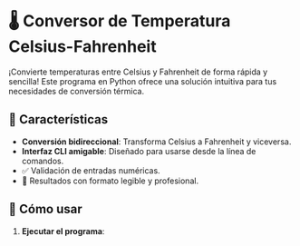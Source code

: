# 🌡️ Conversor de Temperatura Celsius-Fahrenheit

¡Convierte temperaturas entre Celsius y Fahrenheit de forma rápida y sencilla! Este programa en Python ofrece una solución intuitiva para tus necesidades de conversión térmica.

## 🚀 Características
- **Conversión bidireccional**: Transforma Celsius a Fahrenheit y viceversa.
- **Interfaz CLI amigable**: Diseñado para usarse desde la línea de comandos.
- ✅ Validación de entradas numéricas.
- 🔄 Resultados con formato legible y profesional.

## 📌 Cómo usar
1. **Ejecutar el programa**: